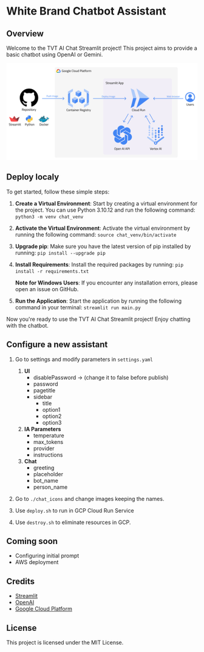 # White Brand Chatbot Assistant

## Overview
Welcome to the TVT AI Chat Streamlit project! This project aims to provide a basic chatbot using OpenAI or Gemini.

![Arquitectura](./architecture.png)

## Deploy localy
To get started, follow these simple steps:

1. **Create a Virtual Environment**: Start by creating a virtual environment for the project. You can use Python 3.10.12 and run the following command: ```python3 -m venv chat_venv```

2. **Activate the Virtual Environment**: Activate the virtual environment by running the following command: ```source chat_venv/bin/activate```

3. **Upgrade pip**: Make sure you have the latest version of pip installed by running: ```pip install --upgrade pip```

4. **Install Requirements**: Install the required packages by running: ```pip install -r requirements.txt```

   **Note for Windows Users**: If you encounter any installation errors, please open an issue on GitHub.

5. **Run the Application**: Start the application by running the following command in your terminal: ```streamlit run main.py```

Now you're ready to use the TVT AI Chat Streamlit project! Enjoy chatting with the chatbot.


## Configure a new assistant

1. Go to settings and modify parameters in ```settings.yaml```
   
   1. **UI**
      - disablePassword -> (change it to false before publish)
      - password
      - pagetitle
      - sidebar
        - title
        - option1
        - option2
        - option3
   2. **IA Parameters**
      - temperature
      - max_tokens
      - provider
      - instructions
   3. **Chat**
      - greeting
      - placeholder
      - bot_name
      - person_name

2. Go to `./chat_icons` and change images keeping the names.

3. Use `deploy.sh` to run in GCP Cloud Run Service

4. Use `destroy.sh` to eliminate resources in GCP.


## Coming soon
- Configuring initial prompt
- AWS deployment


## Credits
- [Streamlit](https://streamlit.io/)
- [OpenAI](https://openai.com/)
- [Google Cloud Platform](https://cloud.google.com/)

## License
This project is licensed under the MIT License.
